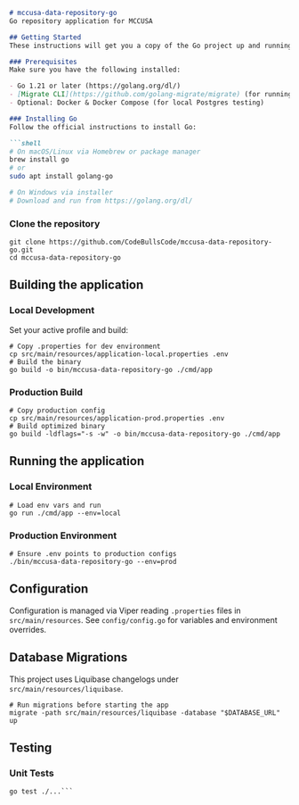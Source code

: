 ```markdown
# mccusa-data-repository-go
Go repository application for MCCUSA

## Getting Started
These instructions will get you a copy of the Go project up and running on your local machine for development and testing purposes.

### Prerequisites
Make sure you have the following installed:

- Go 1.21 or later (https://golang.org/dl/)
- [Migrate CLI](https://github.com/golang-migrate/migrate) (for running Liquibase changelogs)
- Optional: Docker & Docker Compose (for local Postgres testing)

### Installing Go
Follow the official instructions to install Go:

```shell
# On macOS/Linux via Homebrew or package manager
brew install go
# or
sudo apt install golang-go

# On Windows via installer
# Download and run from https://golang.org/dl/
```

### Clone the repository

```shell
git clone https://github.com/CodeBullsCode/mccusa-data-repository-go.git
cd mccusa-data-repository-go
```

## Building the application

### Local Development
Set your active profile and build:

```shell
# Copy .properties for dev environment
cp src/main/resources/application-local.properties .env
# Build the binary
go build -o bin/mccusa-data-repository-go ./cmd/app
```

### Production Build

```shell
# Copy production config
cp src/main/resources/application-prod.properties .env
# Build optimized binary
go build -ldflags="-s -w" -o bin/mccusa-data-repository-go ./cmd/app
```

## Running the application

### Local Environment

```shell
# Load env vars and run
go run ./cmd/app --env=local
```

### Production Environment

```shell
# Ensure .env points to production configs
./bin/mccusa-data-repository-go --env=prod
```

## Configuration
Configuration is managed via Viper reading `.properties` files in `src/main/resources`. See `config/config.go` for variables and environment overrides.

## Database Migrations
This project uses Liquibase changelogs under `src/main/resources/liquibase`.

```shell
# Run migrations before starting the app
migrate -path src/main/resources/liquibase -database "$DATABASE_URL" up
```

## Testing

### Unit Tests

```shell
go test ./...```
```
